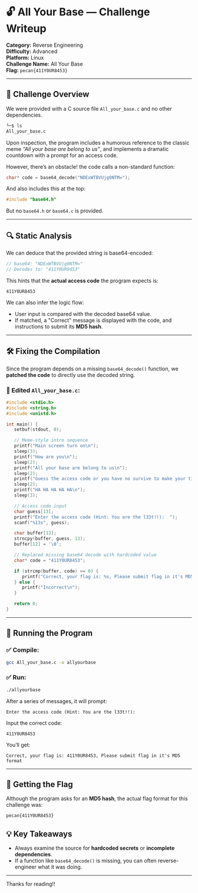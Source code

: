 # 🔓 All Your Base — Challenge Writeup

**Category:** Reverse Engineering  
**Difficulty:** Advanced  
**Platform:** Linux  
**Challenge Name:** All Your Base  
**Flag:** `pecan{411Y0UR8453}`

---

## 🧩 Challenge Overview

We were provided with a C source file `All_your_base.c` and no other dependencies.

```bash
└─$ ls
All_your_base.c
````

Upon inspection, the program includes a humorous reference to the classic meme *“All your base are belong to us”*, and implements a dramatic countdown with a prompt for an access code.

However, there’s an obstacle! the code calls a non-standard function:

```c
char* code = base64_decode("NDExWTBVUjg0NTM=");
```

And also includes this at the top:

```c
#include "base64.h"
```

But no `base64.h` or `base64.c` is provided.

---

## 🔍 Static Analysis

We can deduce that the provided string is base64-encoded:

```c
// base64: "NDExWTBVUjg0NTM="
// Decodes to: "411Y0UR8453"
```

This hints that the **actual access code** the program expects is:

```
411Y0UR8453
```

We can also infer the logic flow:

* User input is compared with the decoded base64 value.
* If matched, a "Correct" message is displayed with the code, and instructions to submit its **MD5 hash**.

---

## 🛠️ Fixing the Compilation

Since the program depends on a missing `base64_decode()` function, we **patched the code** to directly use the decoded string.

### 🔧 Edited `All_your_base.c`:

```c
#include <stdio.h>
#include <string.h>
#include <unistd.h>

int main() {
   setbuf(stdout, 0);

   // Meme-style intro sequence
   printf("Main screen turn on\n");
   sleep(3);
   printf("How are you\n");
   sleep(2);
   printf("All your base are belong to us\n");
   sleep(2);
   printf("Guess the access code or you have no survive to make your time\n");
   sleep(2);
   printf("HA HA HA HA HA\n");
   sleep(3);

   // Access code input
   char guess[13];
   printf("Enter the access code (Hint: You are the l33t!!):  ");
   scanf("%13s", guess);

   char buffer[13];
   strncpy(buffer, guess, 13);
   buffer[12] = '\0';

   // Replaced missing base64 decode with hardcoded value
   char* code = "411Y0UR8453";

   if (strcmp(buffer, code) == 0) {
      printf("Correct, your flag is: %s, Please submit flag in it's MD5 format\n", code);
   } else {
      printf("Incorrect\n");
   }

   return 0;
}
```

---

## 🚀 Running the Program

### ✅ Compile:

```bash
gcc All_your_base.c -o allyourbase
```

### ✅ Run:

```bash
./allyourbase
```

After a series of messages, it will prompt:

```
Enter the access code (Hint: You are the l33t!!):
```

Input the correct code:

```
411Y0UR8453
```

You’ll get:

```
Correct, your flag is: 411Y0UR8453, Please submit flag in it's MD5 format
```

---

## 🔐 Getting the Flag

Although the program asks for an **MD5 hash**, the actual flag format for this challenge was:

```
pecan{411Y0UR8453}
```

## 💡 Key Takeaways

* Always examine the source for **hardcoded secrets** or **incomplete dependencies**.
* If a function like `base64_decode()` is missing, you can often reverse-engineer what it was doing.

---

Thanks for reading!!
